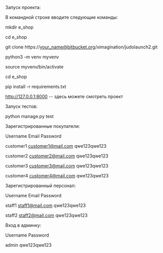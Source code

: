 Запуск проекта:

В командной строке вводите следующие команды:

mkdir e_shop

cd e_shop

git clone https://your_name@bitbucket.org/ximagination/judolaunch2.git

python3 -m venv myvenv

source myvenv/bin/activate

cd e_shop

pip install -r requirements.txt

http://127.0.0.1:8000 -- здесь можете смотреть проект

Запуск тестов:

python manage.py test


Зарегистрированные покупатели:

Username	Email	            Password

customer1	customer1@mail.com	qwe123qwe123

customer2	customer2@mail.com	qwe123qwe123

customer3	customer3@mail.com	qwe123qwe123

customer4	customer4@mail.com	qwe123qwe123


Зарегистрированный персонал:


Username	Email	            Password

staff1	    staff1@mail.com	    qwe123qwe123

staff2	    staff2@mail.com	    qwe123qwe123


Вход в админку:


Username	    Password

admin	        qwe123qwe123
